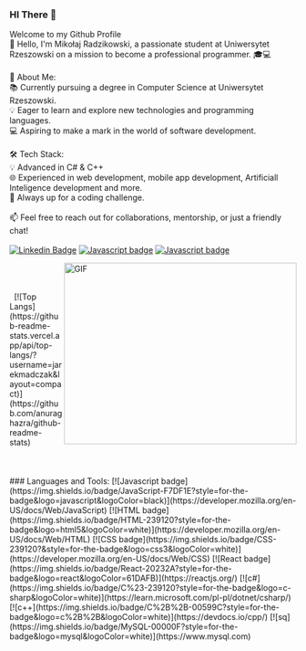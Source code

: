 ### HI There 👋<br>
Welcome to my Github Profile<br>
👋 Hello, I'm Mikołaj Radzikowski, a passionate student at Uniwersytet Rzeszowski on a mission to become a professional programmer. 🎓💻 <br>
<br>
🌟 About Me:
<br>
📚 Currently pursuing a degree in Computer Science at Uniwersytet Rzeszowski.<br>
💡 Eager to learn and explore new technologies and programming languages.<br>
💻 Aspiring to make a mark in the world of software development. <br>
<br>
🛠️ Tech Stack:
<br>
💡 Advanced in C# & C++ <br>
🌐 Experienced in web development, mobile app development, Artificiall Inteligence development and more.<br>
🔧 Always up for a coding challenge. <br>
<br>
📫 Feel free to reach out for collaborations, mentorship, or just a friendly chat!
<br>  
[![Linkedin Badge](https://img.shields.io/badge/-LinkedIn-0e76a8?style=flat-square&logo=Linkedin&logoColor=white)](https://www.linkedin.com/in/mikołaj-radzikk-461841244/)
[![Javascript badge](https://img.shields.io/badge/Email%20-%20gray?logo=gmail)](mailto:radzikowskicontatct@gmail.com?subject=[GitHub]%20Source%20Han%20Sans)
[![Javascript badge](https://img.shields.io/badge/Facebook%20-lightblue?logo=facebook)](https://www.facebook.com/profile.php?id=100026360949617)

<img align="right" alt="GIF" src="https://camo.githubusercontent.com/7749b56a18ab6fcd58242d9339369c61df0bf20af8431b5d9a5a2d2b14e61f0a/68747470733a2f2f692e696d6775722e636f6d2f56707a644156512e676966" width="408" height="318" />
<br>
<br>
<br>
 &nbsp;
   [![Top Langs](https://github-readme-stats.vercel.app/api/top-langs/?username=jarekmadczak&layout=compact)](https://github.com/anuraghazra/github-readme-stats)
&nbsp;
<br>
<br>
<br>
<br>
### Languages and Tools:
[![Javascript badge](https://img.shields.io/badge/JavaScript-F7DF1E?style=for-the-badge&logo=javascript&logoColor=black)](https://developer.mozilla.org/en-US/docs/Web/JavaScript)
[![HTML badge](https://img.shields.io/badge/HTML-239120?style=for-the-badge&logo=html5&logoColor=white)](https://developer.mozilla.org/en-US/docs/Web/HTML)
[![CSS badge](https://img.shields.io/badge/CSS-239120?&style=for-the-badge&logo=css3&logoColor=white)](https://developer.mozilla.org/en-US/docs/Web/CSS)
[![React badge](https://img.shields.io/badge/React-20232A?style=for-the-badge&logo=react&logoColor=61DAFB)](https://reactjs.org/)
[![c#](https://img.shields.io/badge/C%23-239120?style=for-the-badge&logo=c-sharp&logoColor=white)](https://learn.microsoft.com/pl-pl/dotnet/csharp/)
[![c++](https://img.shields.io/badge/C%2B%2B-00599C?style=for-the-badge&logo=c%2B%2B&logoColor=white)](https://devdocs.io/cpp/)
[![sq](https://img.shields.io/badge/MySQL-00000F?style=for-the-badge&logo=mysql&logoColor=white)](https://www.mysql.com)


